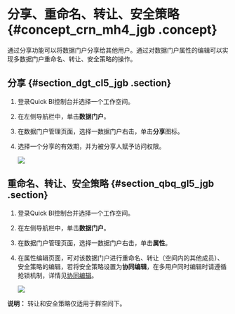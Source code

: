 # 分享、重命名、转让、安全策略 {#concept_crn_mh4_jgb .concept}

通过分享功能可以将数据门户分享给其他用户。通过对数据门户属性的编辑可以实现多数据门户重命名、转让、安全策略的操作。

## 分享 {#section_dgt_cl5_jgb .section}

1.  登录Quick BI控制台并选择一个工作空间。
2.  在左侧导航栏中，单击**数据门户**。
3.  在数据门户管理页面，选择一数据门户右击，单击**分享**图标。
4.  选择一个分享的有效期，并为被分享人赋予访问权限。

    ![](http://static-aliyun-doc.oss-cn-hangzhou.aliyuncs.com/assets/img/90155/155978987436496_zh-CN.png)


## 重命名、转让、安全策略 {#section_qbq_gl5_jgb .section}

1.  登录Quick BI控制台并选择一个工作空间。
2.  在左侧导航栏中，单击**数据门户**。
3.  在数据门户管理页面，选择一数据门户右击，单击**属性**。
4.  在属性编辑页面，可对该数据门户进行重命名、转让（空间内的其他成员）、安全策略的编辑，若将安全策略设置为**协同编辑**，在多用户同时编辑时请遵循抢锁机制，详情见[协同编辑](https://help.aliyun.com/knowledge_detail/98630.html?spm=a2c4g.11186623.2.30.67336366w49IkT#8go9cd)。

    ![](http://static-aliyun-doc.oss-cn-hangzhou.aliyuncs.com/assets/img/90155/155978987536308_zh-CN.png)


**说明：** 转让和安全策略仅适用于群空间下。

